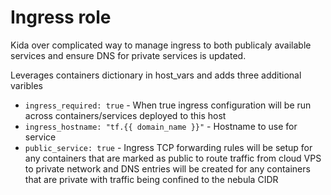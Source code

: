 # Ingress role
Kida over complicated way to manage ingress to both publicaly available services and ensure DNS for private services is updated.

Leverages containers dictionary in host_vars and adds three additional varibles

- `ingress_required: true` - When true ingress configuration will be run across containers/services deployed to this host
- `ingress_hostname: "tf.{{ domain_name }}"` - Hostname to use for service
- `public_service: true` -  Ingress TCP forwarding rules will be setup for any containers that are marked as public to route traffic from cloud VPS to private network and DNS entries will be created for any containers that are private with traffic being confined to the nebula CIDR